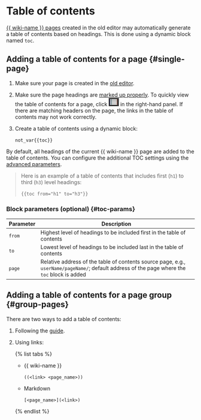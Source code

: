 # Table of contents

[{{ wiki-name }} pages](../pages-types.md#page) created in the old editor may automatically generate a table of contents based on headings. This is done using a dynamic block named `toc`.

## Adding a table of contents for a page {#single-page}

1. Make sure your page is created in the [old editor](../create-page.md).
1. Make sure the page headings are [marked up properly](../basic-markup.md#markup). To quickly view the table of contents for a page, click ![](../../_assets/wiki/ico-toc.png) in the right-hand panel.
   If there are matching headers on the page, the links in the table of contents may not work correctly.

1. Create a table of contents using a dynamic block:

   ```text
   not_var{{toc}}
   ```

By default, all headings of the current {{ wiki-name }} page are added to the table of contents. You can configure the additional TOC settings using the [advanced parameters](#toc-params).

> Here is an example of a table of contents that includes first (`h1`) to third (`h3`) level headings:
>
> ```text
> {{toc from="h1" to="h3"}}
> ```

### Block parameters (optional) {#toc-params}

| Parameter | Description |
--- | ---
| `from` | Highest level of headings to be included first in the table of contents |
| `to` | Lowest level of headings to be included last in the table of contents |
| `page` | Relative address of the table of contents source page, e.g., `userName/pageName/`; default address of the page where the `toc` block is added |

## Adding a table of contents for a page group {#group-pages}

There are two ways to add a table of contents:

1. Following the [guide](page-lists.md).

1. Using links:

   {% list tabs %}

   - {{ wiki-name }}

      ```text
      ((<link> <page_name>))
      ```

   - Markdown

      ```text
      [<page_name>](<link>)
      ```

   {% endlist %}